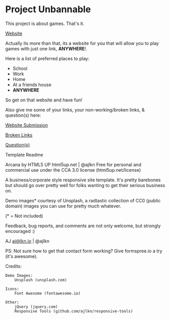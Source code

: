 # Project Unbannable

This project is about games.
That's it.

[Website](https://pbitminecraft.github.io/Project-Unbannable/)



Actually its more than that, its a  website for you that will allow you to play games with just one link, **ANYWHERE**!.

Here is a list of preferred places to play:
- School
- Work
- Home
- At a friends house
- **ANYWHERE**

So get on that website and have fun!

Also give me some of your links, your non-working/broken links, &amp; question(s) here:

[Website Submission](https://forms.gle/tFvQAzZTvuNmbt8F7)

[Broken Links](https://forms.gle/bqytHCgZoBAoGGu27)

[Question(s)](https://forms.gle/4BjESarurh43eR1UA)



Template Readme

Arcana by HTML5 UP
html5up.net | @ajlkn
Free for personal and commercial use under the CCA 3.0 license (html5up.net/license)


A business/corporate style responsive site template. It's pretty barebones but should
go over pretty well for folks wanting to get their serious business on.

Demo images* courtesy of Unsplash, a radtastic collection of CC0 (public domain) images
you can use for pretty much whatever.

(* = Not included)

Feedback, bug reports, and comments are not only welcome, but strongly encouraged :)

AJ
aj@lkn.io | @ajlkn

PS: Not sure how to get that contact form working? Give formspree.io a try (it's awesome).


Credits:

	Demo Images:
		Unsplash (unsplash.com)

	Icons:
		Font Awesome (fontawesome.io)

	Other:
		jQuery (jquery.com)
		Responsive Tools (github.com/ajlkn/responsive-tools)